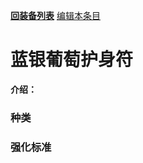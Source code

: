 [**回装备列表**](index.md)  [编辑本条目](https://github.com/GuguTown/Wiki/edit/main/equip/葡萄.md) 
# 蓝银葡萄护身符
 **介绍：** 
### 种类

### 强化标准

